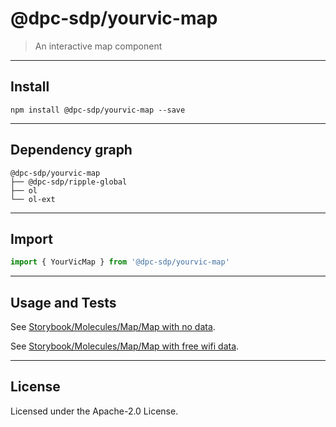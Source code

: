 <!-- GENERATED_DOCS -->
# @dpc-sdp/yourvic-map

> An interactive map component

--------------------------------------------------------------------------------

## Install

```shell
npm install @dpc-sdp/yourvic-map --save
```

--------------------------------------------------------------------------------

## Dependency graph

```shell
@dpc-sdp/yourvic-map
├── @dpc-sdp/ripple-global
├── ol
└── ol-ext
```

--------------------------------------------------------------------------------

## Import

```js
import { YourVicMap } from '@dpc-sdp/yourvic-map'
```

--------------------------------------------------------------------------------

## Usage and Tests

See [Storybook/Molecules/Map/Map with no data](https://ripple.sdp.vic.gov.au/?path=/story/molecules-map--map-with-no-data).

See [Storybook/Molecules/Map/Map with free wifi data](https://ripple.sdp.vic.gov.au/?path=/story/molecules-map--map-with-free-wifi-data).

--------------------------------------------------------------------------------

## License

Licensed under the Apache-2.0 License.

<!-- /GENERATED_DOCS -->
